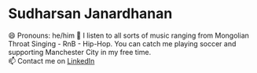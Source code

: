 

# Sudharsan Janardhanan

😄 Pronouns: he/him
💬 I listen to all sorts of music ranging from Mongolian Throat Singing - RnB - Hip-Hop. You can catch me playing soccer and supporting Manchester City in my free time.
<br />
📫 Contact me on [LinkedIn](https://www.linkedin.com/in/sudharsan-jana-941529143/) 
<br />





